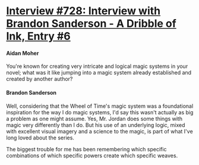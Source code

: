 # [Interview #728: Interview with Brandon Sanderson - A Dribble of Ink, Entry #6](https://www.theoryland.com/intvmain.php?i=728#6)

#### Aidan Moher

You're known for creating very intricate and logical magic systems in your novel; what was it like jumping into a magic system already established and created by another author?

#### Brandon Sanderson

Well, considering that the Wheel of Time's magic system was a foundational inspiration for the way I do magic systems, I'd say this wasn't actually as big a problem as one might assume. Yes, Mr. Jordan does some things with magic very differently than I do. But his use of an underlying logic, mixed with excellent visual imagery and a science to the magic, is part of what I've long loved about the series.

The biggest trouble for me has been remembering which specific combinations of which specific powers create which specific weaves.

